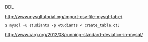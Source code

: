 DDL


http://www.mysqltutorial.org/import-csv-file-mysql-table/

```
$ mysql -u etudiants -p etudiants < create_table.ctl
```

http://www.xarg.org/2012/08/running-standard-deviation-in-mysql/
